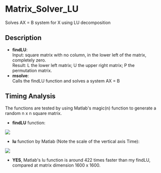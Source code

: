 # Matrix_Solver_LU
Solves AX = B system for X using LU decomposition

## Description
- __findLU__: <br/>
Input: square matrix with no column, in the lower left of the matrix, completely zero. <br/>
Result: L the lower left matrix; U the upper right matrix; P the permutation matrix.
- __msolve__: <br/>
Calls the findLU function and solves a system AX = B

## Timing Analysis

The functions are tested by using Matlab's magic(n) function to generate a random n x n square matrix.

- __findLU__ function:
<img src="https://github.com/yanghaoqin/Matrix_Solver_LU/blob/master/Analysis/Timing_Analysis.PNG">

- __lu__ function by Matlab (Note the scale of the vertical axis Time):
<img src="https://github.com/yanghaoqin/Matrix_Solver_LU/blob/master/Analysis/Timing_Analysis_Matlab.PNG">

- __YES__, Matlab's lu function is around 422 times faster than my findLU, compared at matrix dimension 1600 x 1600.

